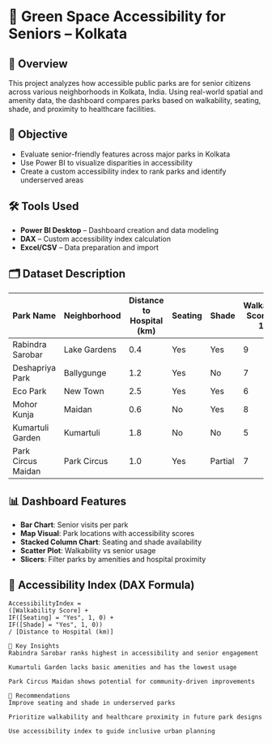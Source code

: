 # 🌳 Green Space Accessibility for Seniors – Kolkata

## 📌 Overview
This project analyzes how accessible public parks are for senior citizens across various neighborhoods in Kolkata, India. Using real-world spatial and amenity data, the dashboard compares parks based on walkability, seating, shade, and proximity to healthcare facilities.

## 🎯 Objective
- Evaluate senior-friendly features across major parks in Kolkata
- Use Power BI to visualize disparities in accessibility
- Create a custom accessibility index to rank parks and identify underserved areas

## 🛠️ Tools Used
- **Power BI Desktop** – Dashboard creation and data modeling
- **DAX** – Custom accessibility index calculation
- **Excel/CSV** – Data preparation and import

## 🗂️ Dataset Description
| Park Name           | Neighborhood     | Distance to Hospital (km) | Seating | Shade | Walkability Score (0–10) | Senior Visits/Day |
|---------------------|------------------|----------------------------|---------|-------|---------------------------|--------------------|
| Rabindra Sarobar    | Lake Gardens     | 0.4                        | Yes     | Yes   | 9                         | 120                |
| Deshapriya Park     | Ballygunge       | 1.2                        | Yes     | No    | 7                         | 80                 |
| Eco Park            | New Town         | 2.5                        | Yes     | Yes   | 6                         | 60                 |
| Mohor Kunja         | Maidan           | 0.6                        | No      | Yes   | 8                         | 45                 |
| Kumartuli Garden    | Kumartuli        | 1.8                        | No      | No    | 5                         | 20                 |
| Park Circus Maidan  | Park Circus      | 1.0                        | Yes     | Partial | 7                       | 70                 |

## 📊 Dashboard Features
- **Bar Chart**: Senior visits per park
- **Map Visual**: Park locations with accessibility scores
- **Stacked Column Chart**: Seating and shade availability
- **Scatter Plot**: Walkability vs senior usage
- **Slicers**: Filter parks by amenities and hospital proximity

## 🧮 Accessibility Index (DAX Formula)
```DAX
AccessibilityIndex = 
([Walkability Score] + 
IF([Seating] = "Yes", 1, 0) + 
IF([Shade] = "Yes", 1, 0)) 
/ [Distance to Hospital (km)]

🧠 Key Insights
Rabindra Sarobar ranks highest in accessibility and senior engagement

Kumartuli Garden lacks basic amenities and has the lowest usage

Park Circus Maidan shows potential for community-driven improvements

🌿 Recommendations
Improve seating and shade in underserved parks

Prioritize walkability and healthcare proximity in future park designs

Use accessibility index to guide inclusive urban planning

